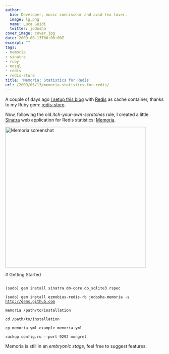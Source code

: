 ```yaml
---
author:
  bio: Developer, music connisseur and avid tea lover.
  image: lg.png
  name: Luca Guidi
  twitter: jodosha
cover_image: cover.jpg
date: 2009-06-13T00:00:00Z
excerpt: ""
tags:
- memoria
- sinatra
- ruby
- nosql
- redis
- redis-store
title: 'Memoria: Statistics for Redis'
url: /2009/06/13/memoria-statistics-for-redis/
---
```


<p>A couple of days ago <a href="http://twitter.com/jodosha/status/2117046130">I setup this blog</a> with <a href="http://code.google.com/p/redis/">Redis</a> as cache container, thanks to my Ruby gem: <a href="http://github.com/jodosha/redis-store">redis-store</a>.</p>

<p>Now, following the old <em>itch-your-own-scratches</em> rule, I created a little <a href="http://www.sinatrarb.com">Sinatra</a> web application for Redis statistics: <a href="http://github.com/jodosha/memoria">Memoria</a>.</p>

<p><img src="http://img.skitch.com/20090613-nqmj7guc6n8ptwt3bgsbuipuw7.jpg" width="446px" heigth="330px" alt="Memoria screenshot"/></p>

<p># Getting Started<br/><code class="bash"><br/>
(sudo) gem install sinatra dm-core do_sqlite3 rspec<br/>
(sudo) gem install ezmobius-redis-rb jodosha-memoria -s <a href="http://gems.github.com">http://gems.github.com</a><br/>
memoria /path/to/installation<br/>
cd /path/to/installation<br/>
cp memoria.yml.example memoria.yml<br/>
rackup config.ru --port 9292 mongrel<br/></code></p>

<p>Memoria is still in an <em>embryonic stage</em>, feel free to suggest features.</p>
